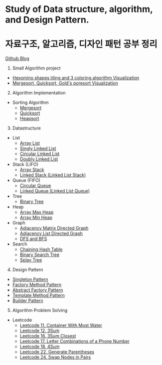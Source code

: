 # Study of Data structure, algorithm, and Design Pattern.

# 자료구조, 알고리즘, 디자인 패턴 공부 정리

[Github Blog](https://hyosup0513.github.io/)

1. Small Algorithm project

- [Hexomino shapes tiling and 3 coloring algorithm Visualization](https://github.com/HyoSup0513/study/tree/master/Algorithms/Hexomino%20tiling%20and%20three%20coloring)
- [Mergesort, Quicksort, Gold's poresort Visualization](https://github.com/HyoSup0513/study/tree/master/Algorithms/Merge%2C%20Quick%2C%20Gold's%20Pore%20Sort)

2. Algorithm Implementation

- Sorting Algorithm
  - [Mergesort](https://github.com/HyoSup0513/study/tree/master/Algorithms/Sorting%20Algorithm/MergeSort)
  - [Quicksort](https://github.com/HyoSup0513/study/tree/master/Algorithms/Sorting%20Algorithm/QuickSort)
  - [Heapsort](https://github.com/HyoSup0513/study/tree/master/Algorithms/Sorting%20Algorithm/HeapSort)

3. Datastructure

- List
  - [Array List](https://github.com/HyoSup0513/study/blob/master/Datastructure/List/Array%20list.c)
  - [Singly Linked List](https://github.com/HyoSup0513/study/tree/master/Datastructure/List/Linked%20List/Singly%20Linked%20List)
  - [Circular Linked List](https://github.com/HyoSup0513/study/tree/master/Datastructure/List/Linked%20List/Circular%20Linked%20List)
  - [Doubly Linked List](https://github.com/HyoSup0513/study/tree/master/Datastructure/List/Linked%20List/Doubly%20Linked%20List)
- Stack (LIFO)
  - [Array Stack](https://github.com/HyoSup0513/study/tree/master/Datastructure/Stack)
  - [Linked Stack (Linked List Stack)](https://github.com/HyoSup0513/study/tree/master/Datastructure/Stack)
- Queue (FIFO)
  - [Circular Queue](https://github.com/HyoSup0513/study/tree/master/Datastructure/Queue)
  - [Linked Queue (Linked List Queue)](https://github.com/HyoSup0513/study/tree/master/Datastructure/Queue)
- Tree
  - [Binary Tree](https://github.com/HyoSup0513/study/tree/master/Datastructure/Tree)
- Heap
  - [Array Max Heap](https://github.com/HyoSup0513/study/blob/master/Datastructure/Heap/arrayMaxheap.c)
  - [Array Min Heap](https://github.com/HyoSup0513/study/blob/master/Datastructure/Heap/arrayMinheap.c)
- Graph
  - [Adjacency Matrix Directed Graph](https://github.com/HyoSup0513/study/tree/master/Datastructure/Graph/Using%20Adjacency%20Matrix)
  - [Adjacency List Directed Graph](https://github.com/HyoSup0513/study/tree/master/Datastructure/Graph/Using%20Adjacency%20List)
  - [DFS and BFS](https://github.com/HyoSup0513/study/tree/master/Datastructure/Graph/Graph%20Traversal)
- Search
  - [Chaining Hash Table](https://github.com/HyoSup0513/study/blob/master/Datastructure/Search/ChainingHashTable.cpp)
  - [Binary Search Tree](https://github.com/HyoSup0513/study/blob/master/Datastructure/Search/BinarySearchTree.c)
  - [Splay Tree](https://github.com/HyoSup0513/study/blob/master/Datastructure/Search/SplayTree.cpp)

4. Design Pattern

- [Singleton Pattern](https://github.com/HyoSup0513/study/tree/master/Design%20Pattern/Singleton%20Pattern)
- [Factory Method Pattern](https://github.com/HyoSup0513/study/tree/master/Design%20Pattern/Factory%20Method%20Pattern)
- [Abstract Factory Pattern](https://github.com/HyoSup0513/study/tree/master/Design%20Pattern/Abstract%20Factory%20Pattern)
- [Template Method Pattern](https://github.com/HyoSup0513/study/tree/master/Design%20Pattern/Template%20Method%20Pattern)
- [Builder Pattern](https://github.com/HyoSup0513/study/tree/master/Design%20Pattern/Builder%20Pattern)

5. Algorithm Problem Solving

- Leetcode
  - [Leetcode 11. Container With Most Water](https://github.com/HyoSup0513/study/blob/master/Algorithms/LeetCode/11.%20Container%20With%20Most%20Water/11.py)
  - [Leetcode 12. 3Sum](https://github.com/HyoSup0513/study/blob/master/Algorithms/LeetCode/12%203Sum.md)
  - [Leetcode 16. 3Sum Closest](https://github.com/HyoSup0513/study/blob/master/Algorithms/LeetCode/16%203Sum%20Closest.md)
  - [Leetcode 17. Letter Combinations of a Phone Number](https://github.com/HyoSup0513/study/blob/master/Algorithms/LeetCode/17%20Letter%20Combinations%20of%20a%20Phone%20Number.md)
  - [Leetcode 18. 4Sum](https://github.com/HyoSup0513/study/blob/master/Algorithms/LeetCode/18%204Sum.md)
  - [Leetcode 22. Generate Parentheses](https://github.com/HyoSup0513/study/blob/master/Algorithms/LeetCode/22%20Generate%20Parentheses.md)
  - [Leetcode 24. Swap Nodes in Pairs](https://github.com/HyoSup0513/study/blob/master/Algorithms/LeetCode/24%20Swap%20Nodes%20in%20Pairs.md)
